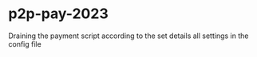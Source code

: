 # p2p-pay-2023
Draining the payment script according to the set details all settings in the config file
